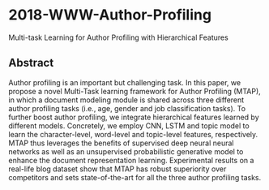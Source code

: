 # 2018-WWW-Author-Profiling
Multi-task Learning for Author Profiling with Hierarchical Features

## Abstract
Author profiling is an important but challenging task. In this paper, we propose a novel Multi-Task learning framework for Author Profiling (MTAP), in which a document modeling module is shared across three different author profiling tasks (i.e., age, gender and job classification tasks). To further boost author profiling, we integrate hierarchical features learned by different models. Concretely, we employ CNN, LSTM and topic model to learn the character-level, word-level and topic-level features, respectively. MTAP thus leverages the benefits of supervised deep neural neural networks as well as an unsupervised probabilistic generative model to enhance the document representation learning. Experimental results on a real-life blog dataset show that MTAP has robust superiority over competitors and sets state-of-the-art for all the three author profiling tasks.
